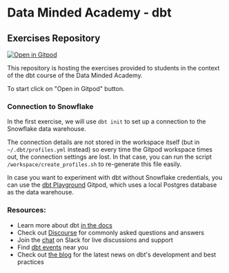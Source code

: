 # Data Minded Academy - dbt
## Exercises Repository

[![Open in
Gitpod](https://gitpod.io/button/open-in-gitpod.svg)](https://gitpod.io/#https://github.com/datamindedacademy/academy_dbt.git)

This repository is hosting the exercises provided to students in the context of the dbt course of the Data Minded Academy.

To start click on "Open in Gitpod" button.

### Connection to Snowflake

In the first exercise, we will use `dbt init` to set up a connection to the Snowflake
data warehouse.

The connection details are not stored in the workspace itself (but in `~/.dbt/profiles.yml` instead)
so every time the Gitpod workspace times out, the connection settings are lost. In that case, you can
run the script `/workspace/create_profiles.sh` to re-generate this file easily.

In case you want to experiment with dbt without Snowflake credentials, you can use the
[dbt Playground](https://github.com/datamindedacademy/dbt_playground) Gitpod, which uses a local
Postgres database as the data warehouse.

### Resources:
- Learn more about dbt [in the docs](https://docs.getdbt.com/docs/introduction)
- Check out [Discourse](https://discourse.getdbt.com/) for commonly asked questions and answers
- Join the [chat](https://community.getdbt.com/) on Slack for live discussions and support
- Find [dbt events](https://events.getdbt.com) near you
- Check out [the blog](https://blog.getdbt.com/) for the latest news on dbt's development and best practices
